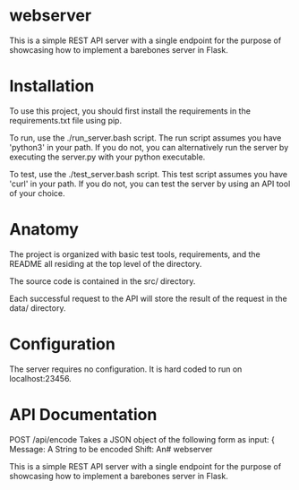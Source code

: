 # webserver

This is a simple REST API server with a single endpoint for the purpose of showcasing how to implement a barebones
server in Flask.

# Installation

To use this project, you should first install the requirements in the requirements.txt file using pip.

To run, use the ./run_server.bash script. The run script assumes you have 'python3' in your path. If you do not,
you can alternatively run the server by executing the server.py with your python executable. 

To test, use the ./test_server.bash script. This test script assumes you have 'curl' in your path. If you do not,
you can test the server by using an API tool of your choice.

# Anatomy
The project is organized with basic test tools, requirements, and the README all residing at the top level of the directory.

The source code is contained in the src/ directory.

Each successful request to the API will store the result of the request in the data/ directory.

# Configuration

The server requires no configuration. It is hard coded to run on localhost:23456.

# API Documentation

POST /api/encode
Takes a JSON object of the following form as input:
{
    Message: A String to be encoded
    Shift: An# webserver

This is a simple REST API server with a single endpoint for the purpose of showcasing how to implement a barebones
server in Flask.
